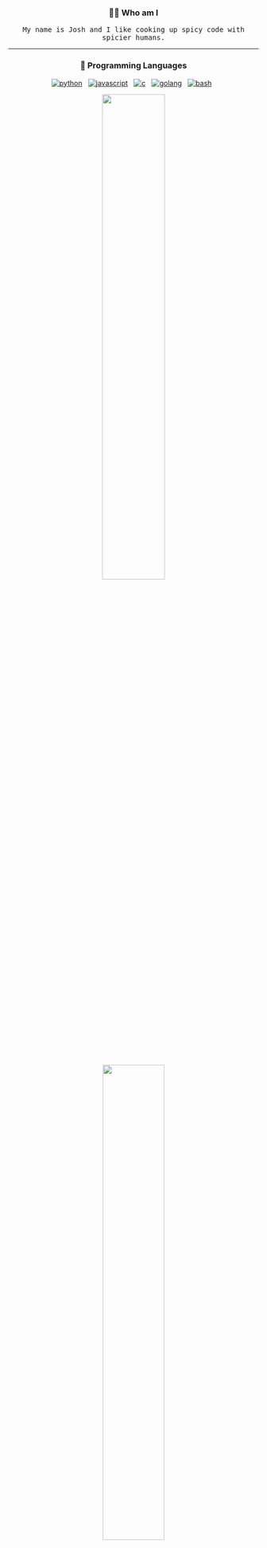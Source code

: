 <h3 align="center">🧑‍💻 Who am I</h3>
<p align="center">
  <samp>My name is Josh and I like cooking up spicy code with spicier humans.</samp>
</p>

<hr />

<!-- PROGRAMMING LANGUAGES -->
<h3 align="center">💬 Programming Languages</h3>
<p align="center">
   <a href="#pins"><img alt="python" src="https://img.shields.io/badge/python-3670A0?style=for-the-badge&logo=python&logoColor=white"></a>&nbsp;&nbsp;
   <a href="#pins"><img alt="javascript" src="https://img.shields.io/badge/javascript-F7DF1E?style=for-the-badge&logo=javascript&logoColor=black" /></a>&nbsp;&nbsp;
   <a href="#pins"><img alt="c" src="https://img.shields.io/badge/c-993399.svg?style=for-the-badge&logo=c&logoColor=white"></a>&nbsp;&nbsp;
   <a href="#pins"><img alt="golang" src="https://img.shields.io/badge/go-%2300ADD8.svg?style=for-the-badge&logo=goland&logoColor=black"></a>&nbsp;&nbsp;
   <a href="#pins"><img alt="bash" src="https://img.shields.io/badge/bash-%23121011.svg?style=for-the-badge&logo=gnu-bash&logoColor=white"></a>&nbsp;&nbsp;
<p>
<p align="center">
  <a href="#gh-dark-mode-only" style='cursor: default'><img width="50%" src="https://github-readme-stats.vercel.app/api?username=Kennedn&show_icons=true&count_private=true&theme=github_dark&disable_animations=true" /></a>
  <a href="#gh-dark-mode-only" style='cursor: default'><img width="49.5%" src="https://github-readme-stats.vercel.app/api/top-langs/?username=Kennedn&layout=compact&count_private=true&theme=github_dark&langs_count=4" /></a>
   <a href="#gh-light-mode-only" style='cursor: defaul;'><img width="50%" src="https://github-readme-stats.vercel.app/api?username=Kennedn&show_icons=true&count_private=true&disable_animations=true" /></a>
  <a href="#gh-light-mode-only" style='cursor: default'><img width="49.5%" src="https://github-readme-stats.vercel.app/api/top-langs/?username=Kennedn&layout=compact&count_private=true&langs_count=4" /></a>
</p>

<h3 align="center">📡 Want to know more?</h3>
<p align="center">
   <a target="_blank"href="https://kennedn.com"><img src="https://img.shields.io/badge/Website-FF7139?style=for-the-badge&logo=firefox&logoColor=white" /></a>&nbsp;&nbsp;
  <a target="_blank"href="https://www.linkedin.com/in/kennedn"><img src="https://img.shields.io/badge/linkedin-%230077B5.svg?&style=for-the-badge&logo=linkedin&logoColor=white" /></a>&nbsp;&nbsp;
  <a href="mailto:kennedn@msn.com"><img src="https://img.shields.io/badge/Email-%23333?style=for-the-badge&logo=minutemailer&logoColor=white" /></a>&nbsp;&nbsp;
</p>
<div id=pins></div>
